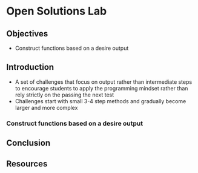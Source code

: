 # Open Solutions Lab

## Objectives

- Construct functions based on a desire output

## Introduction

- A set of challenges that focus on output rather than intermediate steps to encourage students to apply the programming mindset rather than rely strictly on the passing the next test
- Challenges start with small 3-4 step methods and gradually become larger and more complex

### Construct functions based on a desire output

## Conclusion

## Resources
